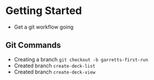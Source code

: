 # Getting Started

- Get a git workflow going

## Git Commands
- Creating a branch `git checkout -b garretts-first-run`
- Created branch `create-deck-list`
- Created branch `create-deck-view`